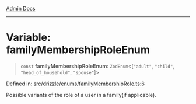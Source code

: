 [Admin Docs](/)

***

# Variable: familyMembershipRoleEnum

> `const` **familyMembershipRoleEnum**: `ZodEnum`\<\[`"adult"`, `"child"`, `"head_of_household"`, `"spouse"`\]\>

Defined in: [src/drizzle/enums/familyMembershipRole.ts:6](https://github.com/PalisadoesFoundation/talawa-api/blob/a4f57b3a64e82c74809b195eb7bde9c04b2a5e89/src/drizzle/enums/familyMembershipRole.ts#L6)

Possible variants of the role of a user in a family(if applicable).

